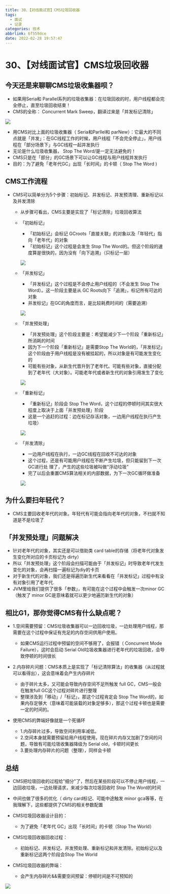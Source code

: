 ```yaml
---
title: 30、【对线面试官】CMS垃圾回收器
tags:
  - 面试
  - 记录
categories: 技术
abbrlink: 6f559dce
date: 2022-02-28 19:57:47
---
```

# 30、【对线面试官】CMS垃圾回收器
## 今天还是来聊聊CMS垃圾收集器呗？

- 如果用Seria和 Parallel系列的垃圾收集器：在垃圾回收的时，用户线程都会完全停止，直至垃圾回收结束！
- CMS的全称： Concurrent Mark Sweep，翻译过来是「并发标记清除」

![](https://cdn.jsdelivr.net/gh/swimminghao/picture@main/img/1u2iZp_20211229164510.png)

- 用CMS对比上面的垃圾收集器（ Seria和Parllel和 parNew）：它最大的不同点就是「并发」：在GC线程工作的时候，用户线程「不会完全停止」，用户线程在「部分场景下」与GC线程一起并发执行
- 无论是什么垃圾收集器， Stop The Word/是一定无法避免的！
- CMS只是在「部分」的GC场景下可以让GC线程与用户线程并发执行
- 目的：为了避免「老年代GC」出现「长时间」的卡顿（ Stop The Word )

## CMS工作流程

- CMS可以简单分为5个步骤：初始标记、并发标记、并发预清理、重新标记以及并发清除

  - 从步骤可看出，CMS主要是实现了「标记清除」垃圾回收算法

  - 「初始标记」

    - 「初始标记」会标记 GCroots「直接关联」的对象以及「年轻代」指向「老年代」的对象
    - 「初始标记」这个过程是会发生 Stop The Word的。但这个阶段的速度算是很快的，因为没有「向下追溯」（只标记一层）
    
    ![](https://cdn.jsdelivr.net/gh/swimminghao/picture@main/img/FqsTqd_20211229162246.png)
    
  - 「并发标记」
  
    - 「并发标记」这个过程是不会停止用户线程的（不会发生 Stop The Word）。这一阶段主要是从 GC Roots向下「追溯」，标记所有可达的对象
    - 并发标记」在GC的角度而言，是比较耗费时间的（需要追溯）
    
    ![](https://cdn.jsdelivr.net/gh/swimminghao/picture@main/img/cUUH7w_20211229162544.png)
    
  - 「并发预处理」
  
    - 「并发预处理」这个阶段主要是：希望能减少下一个阶段「重新标记」所消耗的时间
    - 因为下一个阶段「重新标记」是需要Stop The World的，「并发标记」这个阶段由于用户线程是没有被挂起的，所以对象是有可能发生变化的
    - 可能有些对象，从新生代晋升到了老年代。可能有些对象，直接分配到了老年代（大对象）。可能老年代或者新生代的对象引用发生了变化
  
    ![](https://cdn.jsdelivr.net/gh/swimminghao/picture@main/img/NeI2CU_20211229163018.png)
  
  - 「重新标记」
  
    - 「重新标记」阶段会 Stop The Word，这个过程的停顿时间其实很大程度上取决于上面「并发预处理」阶段
    - 这是一个追赶的过程：边在标记存活对象，一边用户线程在执行产生垃圾）
  
    ![](https://cdn.jsdelivr.net/gh/swimminghao/picture@main/img/o97JPO_20211229163156.png)
  
  - 「并发清除」
  
    - 一边用户线程在执行，一边GC线程在回收不可达的对象
    - 这个过程，还是有可能用户线程在不断产生垃圾，但只能留到下一次GC进行处
      理了，产生的这些垃圾被叫做“浮动垃圾”
    - 完了以后会重置CMS算法相关的内部数据，为下一次GC循环做准备
  
    ![](https://cdn.jsdelivr.net/gh/swimminghao/picture@main/img/TJihOR_20211229163307.png)

## 为什么要扫年轻代？

-    CMS主要回收老年代的对象。年轻代有可能会指向老年代的对象，不扫就不知道是不是垃圾了

## 「并发预处理」问题解决

- 针对老年代的对象，其实还是可以借助类 card table的存储（将老年代对象发生变化所对应的卡页标记为 dirty）
- 所以「并发预处理」这个阶段会扫描可能由于「并发标记」时导致老年代发生变化的对象，会再扫描一遍标记为diy的卡页
- 对于新生代的对象，我们还是得遍历新生代来看看在「并发标记」过程中有没有对象引用了老年代.
- JVM里给我们提供了很多「参数」，有可能在这个过程中会触发一次minor GC（触发了 minor GC是意味着就可以更少地遍历新生代的对象）

## 相比G1，那你觉得CMS有什么缺点呢？

- 1.空间需要预留：CMS垃圾收集器可以一边回收垃圾，一边处理用户线程，那需要在这个过程中保证有充足的内存空间供用户使用。
  - 如果CMS运行过程中预留的空间不够用了，会报错（ Concurrent Mode Failure），这时会启动 Serial Old垃圾收集器进行老年代的垃圾回收，会导致停顿的时间很长
- 2.内存碎片问题：CMS本质上是实现了「标记清除算法」的收集器（从过程就可以看得出），这会意味着会产生内存碎片
  - 由于碎片太多，又可能会导致内存空间不足所触发 full GC，CMS一般会在触发full GC这个过程对碎片进行整理
  - 整理涉及到「移动」/「标记」，那这个过程肯定会 Stop The Word的，如果内存足够大（意味着可能装载的对象足够多），那这个过程卡顿也是需要一定的时间的。

- 使用CMS的弊端好像就是一个死循环
  - 1.内存碎片过多，导致空间利用率减低。
  - 2.空间本身就需要预留给用户线程使用，现在碎片内存又加剧了空间的问题，导致有可能垃圾收集器降级为 Serial old，卡顿时间更长
  - 3.要处理内存碎片的问题（整理），同样会卡顿

## 总结

- CMS把垃圾回收的过程给"细分"了，然后在某些阶段可以不停止用户线程，一边回收垃圾，一边处理请求，来减少每次垃圾回收时 Stop The Word的时间
- 中间也做了很多的优化（ dirty card标记、可能中途触发 minor gca等等，在我理解下，这些都提供了CMS的相关参数配置

- CMS垃圾回收器设计目的：
  - 为了避免「老年代 GC」出现「长时间」的卡顿（Stop The World）

- CMS垃圾回收器回收过程：
  - 初始标记、并发标记、并发预处理、重新标记和并发清除。初始标记以及重新标记这两个阶段会Stop The World

- CMS垃圾回收器的弊端：
  - 会产生内存碎片&&需要空间预留：停顿时间是不可预知的

![](https://cdn.jsdelivr.net/gh/swimminghao/picture@main/img/KNqlDT_20211229164021.png)